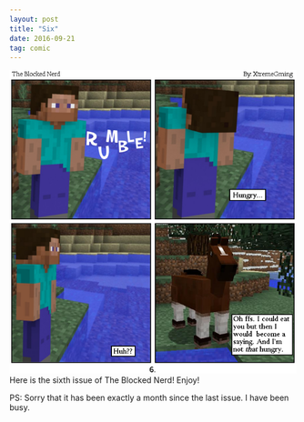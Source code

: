 ```yaml
---
layout: post
title: "Six"
date: 2016-09-21
tag: comic
---
```

<img src="/comics/Comic6.png" alt="The dark void that had come before me consumed me." class="inline" />
<br>
Here is the sixth issue of The Blocked Nerd! Enjoy!

PS: Sorry that it has been exactly a month since the last issue. I have been busy.
